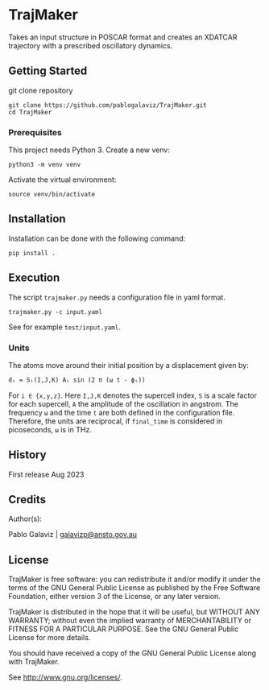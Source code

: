# TrajMaker

Takes an input structure in POSCAR format and creates an XDATCAR trajectory with a prescribed oscillatory dynamics.


## Getting Started

git clone repository 
```shell
git clone https://github.com/pablogalaviz/TrajMaker.git
cd TrajMaker
```

### Prerequisites

This project needs Python 3. Create a new venv:
```shell
python3 -m venv venv
```
Activate the virtual environment:
```shell
source venv/bin/activate
```

## Installation
Installation can be done with the following command:
```shell
pip install .
```
## Execution
The script `trajmaker.py` needs a configuration file in yaml format.
```shell
trajmaker.py -c input.yaml
```
See for example `test/input.yaml`.

### Units
The atoms move around their initial position by a displacement given by:

```latex
dᵢ = Sᵢ(I,J,K) Aᵢ sin (2 π (ω t - ϕᵢ))
```
For `i ∈ {x,y,z}`. Here `I,J,K` denotes the supercell index, `S` is a scale factor for each supercell, `A` 
the amplitude of the oscillation in angstrom. 
The frequency `ω` and the time `t` are both defined in the configuration file. 
Therefore, the units are reciprocal, if `final_time` is considered in picoseconds, `ω` is in THz.



## History

First release Aug 2023

## Credits

Author(s): 


Pablo Galaviz | galavizp@ansto.gov.au


## License

TrajMaker is free software: you can redistribute it and/or modify
it under the terms of the GNU General Public License as published by
the Free Software Foundation, either version 3 of the License, or
any later version.

TrajMaker is distributed in the hope that it will be useful,
but WITHOUT ANY WARRANTY; without even the implied warranty of
MERCHANTABILITY or FITNESS FOR A PARTICULAR PURPOSE.  See the
GNU General Public License for more details.

You should have received a copy of the GNU General Public License
along with TrajMaker.  

See <http://www.gnu.org/licenses/>.

